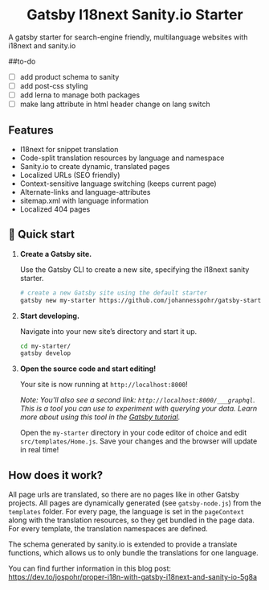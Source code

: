 <h1 align="center">
  Gatsby I18next Sanity.io Starter
</h1>

A gatsby starter for search-engine friendly, multilanguage websites with i18next and sanity.io

##to-do

- [ ] add product schema to sanity
- [ ] add post-css styling
- [ ] add lerna to manage both packages
- [ ] make lang attribute in html header change on lang switch

## Features

- I18next for snippet translation
- Code-split translation resources by language and namespace
- Sanity.io to create dynamic, translated pages
- Localized URLs (SEO friendly)
- Context-sensitive language switching (keeps current page)
- Alternate-links and language-attributes
- sitemap.xml with language information
- Localized 404 pages


## 🚀 Quick start

1.  **Create a Gatsby site.**

    Use the Gatsby CLI to create a new site, specifying the i18next sanity starter.

    ```sh
    # create a new Gatsby site using the default starter
    gatsby new my-starter https://github.com/johannesspohr/gatsby-starter-i18next-sanity
    ```

1.  **Start developing.**

    Navigate into your new site’s directory and start it up.

    ```sh
    cd my-starter/
    gatsby develop
    ```

1.  **Open the source code and start editing!**

    Your site is now running at `http://localhost:8000`!

    _Note: You'll also see a second link: _`http://localhost:8000/___graphql`_. This is a tool you can use to experiment with querying your data. Learn more about using this tool in the [Gatsby tutorial](https://www.gatsbyjs.org/tutorial/part-five/#introducing-graphiql)._

    Open the `my-starter` directory in your code editor of choice and edit `src/templates/Home.js`. Save your changes and the browser will update in real time!

## How does it work?

All page urls are translated, so there are no pages like in other Gatsby projects. All pages are dynamically generated (see `gatsby-node.js`) from the `templates` folder.
For every page, the language is set in the `pageContext` along with the translation resources, so they get bundled in the page data. For every template, the translation namespaces are defined.

The schema generated by sanity.io is extended to provide a translate functions, which allows us to only bundle the translations for one language.

You can find further information in this blog post: https://dev.to/jospohr/proper-i18n-with-gatsby-i18next-and-sanity-io-5g8a


